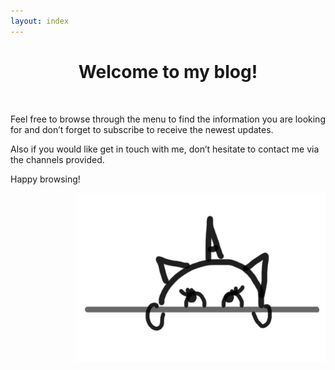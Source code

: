 ```yaml
---
layout: index
---
```


<h1 class="page-title" style="text-align: center;">
		Welcome to my blog!
</h1>

<br>

Feel free to browse through the menu to find the information you are looking for and don’t forget to subscribe to receive the newest updates.

Also if you would like get in touch with me, don’t hesitate to contact me via the channels provided.

Happy browsing!

<img align="right" src="./caticorn.png" width="400"/>